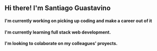 <h2>Hi there! I'm Santiago Guastavino</h2>

<h4>I'm currently working on picking up coding and make a career out of it</h4>
<h4>I'm currently learning full stack web development.</h4>
<h4>I'm looking to colaborate on my colleagues' proyects.</h4>
